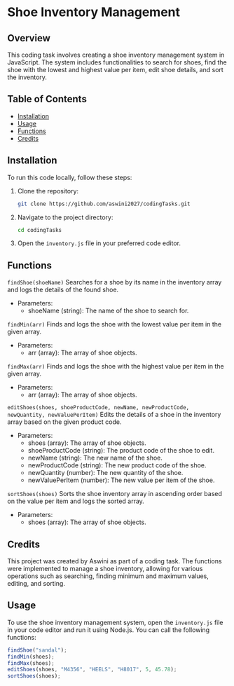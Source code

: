 # Shoe Inventory Management

## Overview
This coding task involves creating a shoe inventory management system in JavaScript. The system includes functionalities to search for shoes, find the shoe with the lowest and highest value per item, edit shoe details, and sort the inventory.

## Table of Contents
- [Installation](#installation)
- [Usage](#usage)
- [Functions](#functions)
- [Credits](#credits)

## Installation
To run this code locally, follow these steps:
1. Clone the repository:
    ```bash
    git clone https://github.com/aswini2027/codingTasks.git
    ```
2. Navigate to the project directory:
    ```bash
    cd codingTasks
    ```
3. Open the `inventory.js` file in your preferred code editor.

## Functions
`findShoe(shoeName)`
Searches for a shoe by its name in the inventory array and logs the details of the found shoe.

- Parameters:
    - shoeName (string): The name of the shoe to search for.

`findMin(arr)`
Finds and logs the shoe with the lowest value per item in the given array.

- Parameters:
    - arr (array): The array of shoe objects.

`findMax(arr)`
Finds and logs the shoe with the highest value per item in the given array.

- Parameters:
    - arr (array): The array of shoe objects.

`editShoes(shoes, shoeProductCode, newName, newProductCode, newQuantity, newValuePerItem)`
Edits the details of a shoe in the inventory array based on the given product code.

- Parameters:
    - shoes (array): The array of shoe objects.
    - shoeProductCode (string): The product code of the shoe to edit.
    - newName (string): The new name of the shoe.
    - newProductCode (string): The new product code of the shoe.
    - newQuantity (number): The new quantity of the shoe.
    - newValuePerItem (number): The new value per item of the shoe.

`sortShoes(shoes)`
Sorts the shoe inventory array in ascending order based on the value per item and logs the sorted array.

- Parameters:
    - shoes (array): The array of shoe objects.

## Credits
This project was created by Aswini as part of a coding task. The functions were implemented to manage a shoe inventory, allowing for various operations such as searching, finding minimum and maximum values, editing, and sorting.

## Usage
To use the shoe inventory management system, open the `inventory.js` file in your code editor and run it using Node.js. You can call the following functions:
```javascript
findShoe("sandal");
findMin(shoes);
findMax(shoes);
editShoes(shoes, "M4356", "HEELS", "H8017", 5, 45.78);
sortShoes(shoes);
